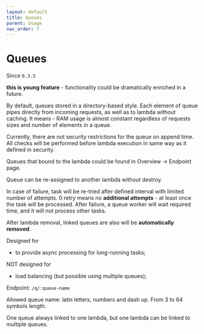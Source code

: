 ```yaml
---
layout: default
title: Queues
parent: Usage
nav_order: 7
---
```

# Queues

Since `0.3.5`

**this is young feature** - functionality could be dramatically enriched in a future.

By default, queues stored in a directory-based style. Each element of queue pipes directly from
 incoming requests, as well as to lambda without caching. It means - RAM usage is almost constant regardless
 of requests sizes and number of elements in a queue.

Currently, there are not security restrictions for the queue on append time. All checks will be performed before lambda
execution in same way as it defined in security. 

Queues that bound to the lambda could be found in Overview -> Endpoint page.

Queue can be re-assigned to another lambda without destroy.

In case of failure, task will be re-tried after defined interval with limited number of attempts. 0 retry means 
no **additional attempts** - at least once the task will be processed. After failure, a queue worker will wait required 
time, and it will not process other tasks.

After lambda removal, linked queues are also will be **automatically removed**.

Designed for

* to provide async processing for long-running tasks;

NOT designed for

* load balancing (but possible using multiple queues);

Endpoint: `/q/:queue-name`

Allowed queue name: latin letters, numbers and dash up. From 3 to 64 symbols length.

One queue always linked to one lambda, but one lambda can be linked to multiple queues.


